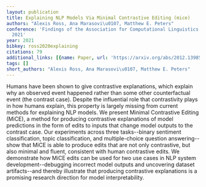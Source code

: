 ```yaml
---
layout: publication
title: Explaining NLP Models Via Minimal Contrastive Editing (mice)
authors: "Alexis Ross, Ana Marasovi\u0107, Matthew E. Peters"
conference: 'Findings of the Association for Computational Linguistics: ACL-IJCNLP
  2021'
year: 2021
bibkey: ross2020explaining
citations: 79
additional_links: [{name: Paper, url: 'https://arxiv.org/abs/2012.13985'}]
tags: []
short_authors: "Alexis Ross, Ana Marasovi\u0107, Matthew E. Peters"
---
```

Humans have been shown to give contrastive explanations, which explain why an
observed event happened rather than some other counterfactual event (the
contrast case). Despite the influential role that contrastivity plays in how
humans explain, this property is largely missing from current methods for
explaining NLP models. We present Minimal Contrastive Editing (MiCE), a method
for producing contrastive explanations of model predictions in the form of
edits to inputs that change model outputs to the contrast case. Our experiments
across three tasks--binary sentiment classification, topic classification, and
multiple-choice question answering--show that MiCE is able to produce edits
that are not only contrastive, but also minimal and fluent, consistent with
human contrastive edits. We demonstrate how MiCE edits can be used for two use
cases in NLP system development--debugging incorrect model outputs and
uncovering dataset artifacts--and thereby illustrate that producing contrastive
explanations is a promising research direction for model interpretability.